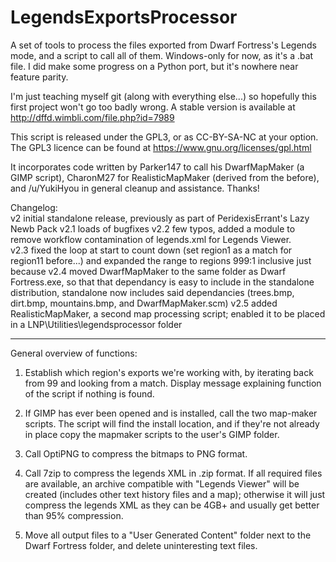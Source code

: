 LegendsExportsProcessor
=======================

A set of tools to process the files exported from Dwarf Fortress's Legends mode, and a script to call all of them.  Windows-only for now, as it's a .bat file.  I did make some progress on a Python port, but it's nowhere near feature parity.  

I'm just teaching myself git (along with everything else...) so hopefully this first project won't go too badly wrong.  A stable version is available at http://dffd.wimbli.com/file.php?id=7989

This script is released under the GPL3, or as CC-BY-SA-NC at your option.  The GPL3 licence can be found at https://www.gnu.org/licenses/gpl.html

It incorporates code written by Parker147 to call his DwarfMapMaker (a GIMP script), CharonM27 for RealisticMapMaker (derived from the before), and /u/YukiHyou in general cleanup and assistance.  Thanks!  

Changelog:  
  v2 	initial standalone release, previously as part of PeridexisErrant's Lazy Newb Pack
  v2.1	loads of bugfixes
  v2.2	few typos, added a module to remove workflow contamination of legends.xml for Legends Viewer.  
  v2.3	fixed the loop at start to count down (set region1 as a match for region11 before...) and expanded the range to regions 999:1 inclusive just because
  v2.4	moved DwarfMapMaker to the same folder as Dwarf Fortress.exe, so that that dependancy is easy to include in the standalone distribution, standalone now includes said dependancies (trees.bmp, dirt.bmp, mountains.bmp, and DwarfMapMaker.scm)
	v2.5	added RealisticMapMaker, a second map processing script; enabled it to be placed in a LNP\Utilities\legendsprocessor folder

----------------------------

General overview of functions:  

1. Establish which region's exports we're working with, by iterating back from 99 and looking from a match.  Display message explaining function of the script if nothing is found.  

2. If GIMP has ever been opened and is installed, call the two map-maker scripts.  The script will find the install location, and if they're not already in place copy the mapmaker scripts to the user's GIMP folder.

3. Call OptiPNG to compress the bitmaps to PNG format.  

4. Call 7zip to compress the legends XML in .zip format.  If all required files are available, an archive compatible with "Legends Viewer" will be created (includes other text history files and a map); otherwise it will just compress the legends XML as they can be 4GB+ and usually get better than 95% compression.

5. Move all output files to a "User Generated Content" folder next to the Dwarf Fortress folder, and delete uninteresting text files.  